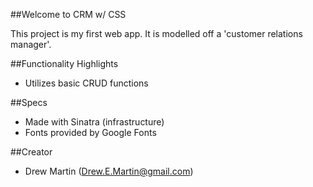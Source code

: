 ##Welcome to CRM w/ CSS

This project is my first web app. It is modelled off a 'customer relations manager'.

##Functionality Highlights

* Utilizes basic CRUD functions

##Specs

* Made with Sinatra (infrastructure) 
* Fonts provided by Google Fonts

##Creator

* Drew Martin (Drew.E.Martin@gmail.com)


